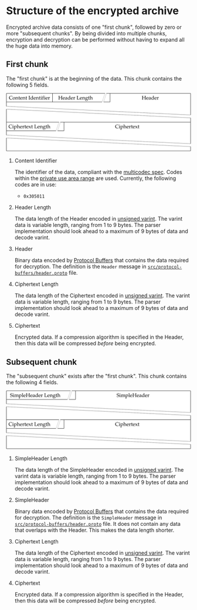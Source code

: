 # Structure of the encrypted archive

[unsigned varint]: https://github.com/multiformats/unsigned-varint
[multicodec spec]: https://github.com/multiformats/multicodec
[Protocol Buffers]: https://developers.google.com/protocol-buffers/
[`src/protocol-buffers/header.proto`]: ../src/protocol-buffers/header.proto

Encrypted archive data consists of one "first chunk", followed by zero or more "subsequent chunks".
By being divided into multiple chunks, encryption and decryption can be performed without having to expand all the huge data into memory.

## First chunk

The "first chunk" is at the beginning of the data. This chunk contains the following 5 fields.

![](./first-chunk.bytefield.svg)

1. Content Identifier

    The identifier of the data, compliant with the [multicodec spec].
    Codes within the [private use area range](https://github.com/multiformats/multicodec#private-use-area) are used.
    Currently, the following codes are in use:

    * `0x305011`

2. Header Length

    The data length of the Header encoded in [unsigned varint].
    The varint data is variable length, ranging from 1 to 9 bytes.
    The parser implementation should look ahead to a maximum of 9 bytes of data and decode varint.

3. Header

    Binary data encoded by [Protocol Buffers] that contains the data required for decryption.
    The definition is the `Header` message in [`src/protocol-buffers/header.proto`] file.

4. Ciphertext Length

    The data length of the Ciphertext encoded in [unsigned varint].
    The varint data is variable length, ranging from 1 to 9 bytes.
    The parser implementation should look ahead to a maximum of 9 bytes of data and decode varint.

5. Ciphertext

    Encrypted data.
    If a compression algorithm is specified in the Header, then this data will be compressed *before* being encrypted.

## Subsequent chunk

The "subsequent chunk" exists after the "first chunk". This chunk contains the following 4 fields.

![](./subsequent-chunk.bytefield.svg)

1. SimpleHeader Length

    The data length of the SimpleHeader encoded in [unsigned varint].
    The varint data is variable length, ranging from 1 to 9 bytes.
    The parser implementation should look ahead to a maximum of 9 bytes of data and decode varint.

2. SimpleHeader

    Binary data encoded by [Protocol Buffers] that contains the data required for decryption.
    The definition is the `SimpleHeader` message in [`src/protocol-buffers/header.proto`] file.
    It does not contain any data that overlaps with the Header. This makes the data length shorter.

3. Ciphertext Length

    The data length of the Ciphertext encoded in [unsigned varint].
    The varint data is variable length, ranging from 1 to 9 bytes.
    The parser implementation should look ahead to a maximum of 9 bytes of data and decode varint.

4. Ciphertext

    Encrypted data.
    If a compression algorithm is specified in the Header, then this data will be compressed *before* being encrypted.
